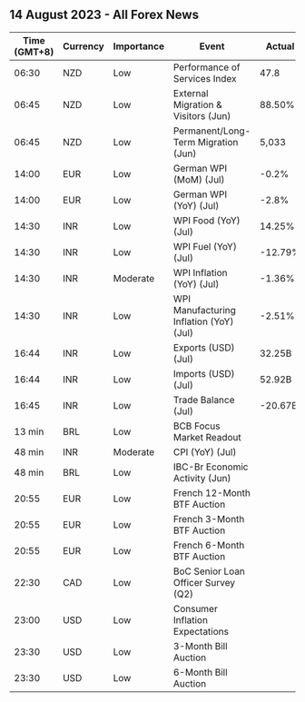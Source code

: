 ## 14 August 2023 - All Forex News

| Time (GMT+8) | Currency | Importance | Event | Actual | Forecast | Previous |
|------|----------|------------|-------|--------|----------|----------|
| 06:30 | NZD | Low | Performance of Services Index | 47.8 |  | 49.6 |
| 06:45 | NZD | Low | External Migration & Visitors (Jun) | 88.50% |  | 120.40% |
| 06:45 | NZD | Low | Permanent/Long-Term Migration (Jun) | 5,033 |  | 7,061 |
| 14:00 | EUR | Low | German WPI (MoM) (Jul) | -0.2% | -1.4% | -0.2% |
| 14:00 | EUR | Low | German WPI (YoY) (Jul) | -2.8% | -2.6% | -2.9% |
| 14:30 | INR | Low | WPI Food (YoY) (Jul) | 14.25% | 3.95% | 1.32% |
| 14:30 | INR | Low | WPI Fuel (YoY) (Jul) | -12.79% | -14.77% | -12.63% |
| 14:30 | INR | Moderate | WPI Inflation (YoY) (Jul) | -1.36% | -2.70% | -4.12% |
| 14:30 | INR | Low | WPI Manufacturing Inflation (YoY) (Jul) | -2.51% | -3.04% | -2.71% |
| 16:44 | INR | Low | Exports (USD) (Jul) | 32.25B |  | 32.97B |
| 16:44 | INR | Low | Imports (USD) (Jul) | 52.92B |  | 53.10B |
| 16:45 | INR | Low | Trade Balance (Jul) | -20.67B |  | -20.13B |
| 13 min | BRL | Low | BCB Focus Market Readout |  |  |  |
| 48 min | INR | Moderate | CPI (YoY) (Jul) |  | 6.40% | 4.81% |
| 48 min | BRL | Low | IBC-Br Economic Activity (Jun) |  | 0.60% | -2.00% |
| 20:55 | EUR | Low | French 12-Month BTF Auction |  |  | 3.574% |
| 20:55 | EUR | Low | French 3-Month BTF Auction |  |  | 3.617% |
| 20:55 | EUR | Low | French 6-Month BTF Auction |  |  | 3.585% |
| 22:30 | CAD | Low | BoC Senior Loan Officer Survey (Q2) |  |  | 11.3 |
| 23:00 | USD | Low | Consumer Inflation Expectations |  |  | 3.8% |
| 23:30 | USD | Low | 3-Month Bill Auction |  |  | 5.290% |
| 23:30 | USD | Low | 6-Month Bill Auction |  |  | 5.265% |
